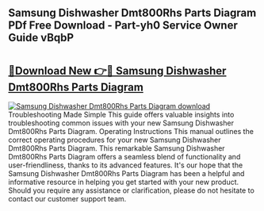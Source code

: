 ## Samsung Dishwasher Dmt800Rhs Parts Diagram PDf Free Download - Part-yh0 Service Owner Guide vBqbP

# <h2><a href="http://dfu606.blite.top/?on=Samsung+Dishwasher+Dmt800Rhs+Parts+Diagram">🔗Download New 👉🔴 Samsung Dishwasher Dmt800Rhs Parts Diagram</a></h2>

[![Samsung Dishwasher Dmt800Rhs Parts Diagram download](https://i.imgur.com/lujVjoI.png)](http://dfu606.blite.top/?on=Samsung+Dishwasher+Dmt800Rhs+Parts+Diagram)
Troubleshooting Made Simple This guide offers valuable insights into troubleshooting common issues with your new Samsung Dishwasher Dmt800Rhs Parts Diagram. Operating Instructions This manual outlines the correct operating procedures for your new Samsung Dishwasher Dmt800Rhs Parts Diagram. This remarkable Samsung Dishwasher Dmt800Rhs Parts Diagram offers a seamless blend of functionality and user-friendliness, thanks to its advanced features. It's our hope that the Samsung Dishwasher Dmt800Rhs Parts Diagram has been a helpful and informative resource in helping you get started with your new product. Should you require any assistance or clarification, please do not hesitate to contact our customer support team.
